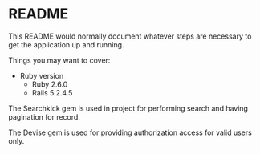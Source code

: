 # README

This README would normally document whatever steps are necessary to get the
application up and running.

Things you may want to cover:

* Ruby version
    - Ruby 2.6.0
    - Rails 5.2.4.5

The Searchkick gem is used in project for performing search and having pagination for record.

The Devise gem is used for providing authorization access for valid users only.
